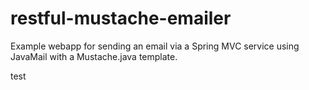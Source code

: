 restful-mustache-emailer
========================

Example webapp for sending an email via a Spring MVC service using JavaMail with a Mustache.java template.

test
